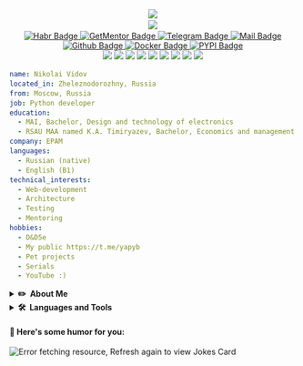 <img src="https://komarev.com/ghpvc/?username=Niccolum&style=flat&color=blue" alt="" align="right"/>
<div id="header" align="center">
  <div><a href="#"><img src="https://media.giphy.com/media/KzJkzjggfGN5Py6nkT/giphy.gif" width="100" style="pointer-events:none;cursor:default;"/></a></div>
  <div><a href="https://git.io/typing-svg">
    <img src="https://readme-typing-svg.herokuapp.com/?lines=Hello,+World!+👋;&center=true&vCenter=true&size=40&color=3F57D2">
  </a></div>
  
  <div id="badges">
    <a href="https://habr.com/ru/users/Niccolum/">
      <img src="https://img.shields.io/badge/-habr-79a1b6?logo=Habr&style=for-the-badge&logoColor=white" alt="Habr Badge"/>
    </a>
    <a href="https://getmentor.dev/mentor/nikolay-vidov-327">
      <img src="https://img.shields.io/static/v1?label=get&message=mentor&colorA=0e1c35&style=for-the-badge&colorB=ff7946" alt="GetMentor Badge"/>
    </a>
    <a href="https://t.me/Niccolum">
      <img src="https://img.shields.io/badge/-telegram-blue?logo=Telegram&style=for-the-badge&logoColor=white" alt="Telegram Badge"/>
    </a>
    <a href="mailto:lastsal93@gmail.com">
      <img src="https://img.shields.io/badge/-lastsal93-c14438?style=for-the-badge&logo=Gmail&logoColor=white&link=mailto:lastsal93@gmail.com" alt="Mail Badge"/>
    </a>
    <a href="https://github.com/Niccolum/">
      <img src="https://img.shields.io/badge/-Github-181717?logo=Github&style=for-the-badge&logoColor=white" alt="Github Badge"/>
    </a>
    <a href="https://hub.docker.com/u/niccolum">
      <img src="https://img.shields.io/badge/-Docker-white?logo=Docker&style=for-the-badge&logoColor=1372b3" alt="Docker Badge"/>
    </a>
    <a href="https://pypi.org/user/Niccolum/">
      <img src="https://img.shields.io/badge/-PyPI-ffffff?logo=PyPI&style=for-the-badge" alt="PYPI Badge"/>
    </a>
  </div>
  <div id="dnd-badges">
    <img src="https://img.shields.io/badge/race-human-lightgrey?style=for-the-badge" />
    <img src="https://img.shields.io/badge/class-developer-lightgrey?style=for-the-badge" />
    <img src="https://img.shields.io/badge/level-29-lightgrey?style=for-the-badge" />
    <img src="https://img.shields.io/badge/Strength-8-red?style=for-the-badge" />
    <img src="https://img.shields.io/badge/Dexterity-9-red?style=for-the-badge" />
    <img src="https://img.shields.io/badge/Constitution-10-orange?style=for-the-badge" />
    <img src="https://img.shields.io/badge/Intelligence-12-blue?style=for-the-badge" />
    <img src="https://img.shields.io/badge/Wisdom-11-yellow?style=for-the-badge" />
    <img src="https://img.shields.io/badge/Charisma-12-blue?style=for-the-badge" />
  </div>
  
</div>

```yaml
name: Nikolai Vidov
located_in: Zheleznodorozhny, Russia
from: Moscow, Russia
job: Python developer
education:
  - MAI, Bachelor, Design and technology of electronics
  - RSAU MAA named K.A. Timiryazev, Bachelor, Economics and management at the enterprise
company: EPAM
languages:
  - Russian (native)
  - English (B1)
technical_interests: 
  - Web-development
  - Architecture
  - Testing
  - Mentoring
hobbies: 
  - D&D5e
  - My public https://t.me/yapyb
  - Pet projects
  - Serials
  - YouTube :)
```

<details>
  <summary><b>✏️&nbsp;&nbsp;About&nbsp;Me</b></summary>
  <br/>

  <img src='https://raw.githubusercontent.com/Niccolum/Niccolum/main/assets/Monkey_Kid_Coding.gif' align="left">

I am a Python Developer with 5+ years of experience in developing enterprise applications and open-source software.

- [New Security Technologies](https://www.newinfosec.ru/) - I helped with the support and creation of realtime traffic audit applications for private and state corporations, 1,5+ years

- [EPAM](https://www.epam-group.ru/) - I worked with 3 project last 3+ year, where I was analytic, mentor, speaker, tester, devops, team lead and, of course, python developer.

I also contribute to a lot of community open-source projects and libraries. Some of them - [Elastic APM](https://github.com/elastic/apm-agent-python), [aiohttp apispec](https://github.com/maximdanilchenko/aiohttp-apispec), [FastAPI](https://github.com/tiangolo/fastapi), [Starlette](https://github.com/encode/starlette), [python-dotenv](https://github.com/theskumar/python-dotenv), etc. I strongly believe that the true value of open-source is not just the code, it's the community around it.

  <img src="https://github-readme-stats.vercel.app/api?username=Niccolum&show_icons=true&count_private=true" alt="Niccolum" align="center"/>
</details> 

<details>
  <summary><b>🛠️&nbsp;&nbsp;Languages&nbsp;and&nbsp;Tools</b></summary>
  <br/>
  
  ![Niccolum stats](https://github-readme-stats.vercel.app/api/top-langs?username=Niccolum&layout=compact)
  
  #### 👨‍💻 Programming languages
  
  <a href="#"><img src="https://img.shields.io/badge/python-★★★-lightgrey?labelColor=3776AB&logo=Python&style=for-the-badge&logoColor=white" alt="Python" /></a>
  <a href="#"><img src="https://img.shields.io/badge/bash-★★☆-lightgrey?labelColor=black&logo=GNU Bash&style=for-the-badge&logoColor=white" alt="bash" /></a>
  <a href="#"><img src="https://img.shields.io/badge/html5-★☆☆-lightgrey?labelColor=white&logo=HTML5&style=for-the-badge&logoColor=e54c21" alt="HTML" /></a>
  <a href="#"><img src="https://img.shields.io/badge/css3-★☆☆-lightgrey?labelColor=white&logo=CSS3&style=for-the-badge&logoColor=0d73b7" alt="CSS" /></a>
  <a href="#"><img src="https://img.shields.io/badge/javascript-★★☆-lightgrey?labelColor=F7DF1E&logo=JavaScript&style=for-the-badge&logoColor=black" alt="CSS" /></a>
  <a href="#"><img src="https://img.shields.io/badge/typescript-★☆☆-lightgrey?labelColor=3178c6&logo=TypeScript&style=for-the-badge&logoColor=white" alt="JS" /></a>
  
  #### 🧰 Frameworks and libraries
  
  <a href="#"><img src="https://img.shields.io/badge/flask-★★★-lightgrey?logo=Flask&style=for-the-badge&labelColor=000000" alt="flask" /></a>
  <a href="#"><img src="https://img.shields.io/badge/Django-★★★-lightgrey?logo=Django&style=for-the-badge&labelColor=092E20" alt="django" /></a>
  <a href="#"><img src="https://img.shields.io/badge/FastAPI-★★★-lightgrey?logo=FastAPI&style=for-the-badge&logoColor=009688&labelColor=white" alt="fastapi" /></a>
  <a href="#"><img src="https://img.shields.io/badge/Pandas-★★★-lightgrey?logo=pandas&style=for-the-badge&labelColor=0b0153" alt="pandas" /></a>
  <a href="#"><img src="https://img.shields.io/badge/NumPy-★★☆-lightgrey?logo=NumPy&style=for-the-badge&labelColor=4c78d0" alt="numpy" /></a>
  <a href="#"><img src="https://img.shields.io/badge/SQLAlchemy-★★★-lightgrey?labelColor=3776AB&logo=Python&style=for-the-badge&logoColor=white" alt="sqlalchemy" /></a>
  <a href="#"><img src="https://img.shields.io/badge/pytest-★★★-lightgrey?labelColor=white&logo=Pytest&style=for-the-badge&logoColor=blue" alt="pytest" /></a>
  <a href="#"><img src="https://img.shields.io/badge/selenium-★★★-lightgrey?labelColor=white&logo=Selenium&style=for-the-badge&logoColor=00b500" alt="selenium"/> </a>
  <a href="#"><img src="https://img.shields.io/badge/Vue-★☆☆-lightgrey?labelColor=F7DF1E&logo=Vue.js&style=for-the-badge&logoColor=3fb984" alt="Vue" /></a>
  
  #### 🗄️ Databases and cloud hosting
  
  <a href="#"><img src="https://www.vectorlogo.zone/logos/google_cloud/google_cloud-icon.svg" alt="gcp" width=40 height=40/></a>
  <a href="#"><img src="https://raw.githubusercontent.com/devicons/devicon/master/icons/mongodb/mongodb-original-wordmark.svg" alt="mongodb" width=40 height=40/></a>
  <a href="#"><img src="https://raw.githubusercontent.com/devicons/devicon/master/icons/postgresql/postgresql-original-wordmark.svg" alt="postgresql" width=40 height=40/></a>
  <a href="#"><img src="https://raw.githubusercontent.com/devicons/devicon/master/icons/redis/redis-original-wordmark.svg" alt="redis" width=40 height=40/></a>
  <a href="#"><img src="https://www.vectorlogo.zone/logos/sqlite/sqlite-icon.svg" alt="sqlite" width=40 height=40/></a>
  
  #### 💻 Software and tools
  
  <a href="#"><img src="https://raw.githubusercontent.com/devicons/devicon/master/icons/linux/linux-original.svg" alt="linux" width=40 height=40/></a>
  <a href="#"><img src="https://raw.githubusercontent.com/devicons/devicon/master/icons/debian/debian-original.svg" alt="debian" width=40 height=40/></a>
  <a href="#"><img src="https://raw.githubusercontent.com/devicons/devicon/master/icons/docker/docker-original-wordmark.svg" alt="docker" width=40 height=40/></a>
  <a href="#"><img src="https://www.vectorlogo.zone/logos/elastic/elastic-icon.svg" alt="elasticsearch" width=40 height=40/></a>
  <a href="#"><img src="https://www.vectorlogo.zone/logos/jenkins/jenkins-icon.svg" alt="jenkins" width=40 height=40/></a>
  <a href="#"><img src="https://www.vectorlogo.zone/logos/kubernetes/kubernetes-icon.svg" alt="kubernetes" width=40 height=40/></a>
  <a href="#"><img src="https://media0.giphy.com/media/IdyAQJVN2kVPNUrojM/giphy.gif" alt="VSCode" width=40 height=40 /></a>
  <a href="#"><img src="https://media3.giphy.com/media/kH1DBkPNyZPOk0BxrM/giphy.gif" alt="git" width=80 height=40 /></a>
  <a href="#"><img src="https://raw.githubusercontent.com/devicons/devicon/master/icons/github/github-original.svg" alt="github" width=40 height=40/></a>
  <a href="#"><img src="https://raw.githubusercontent.com/devicons/devicon/master/icons/gitlab/gitlab-original.svg" alt="gitlab" width=40 height=40/></a>
  <a href="#"><img src="https://raw.githubusercontent.com/devicons/devicon/master/icons/confluence/confluence-original.svg" alt="confluence" width=40 height=40/></a>
  <a href="#"><img src="https://raw.githubusercontent.com/devicons/devicon/master/icons/jira/jira-original.svg" alt="jira" width=40 height=40/></a>
</details> 

#### 💬 Here's some humor for you:

<img src="https://readme-jokes.vercel.app/api" alt="Error fetching resource, Refresh again to view Jokes Card" />
